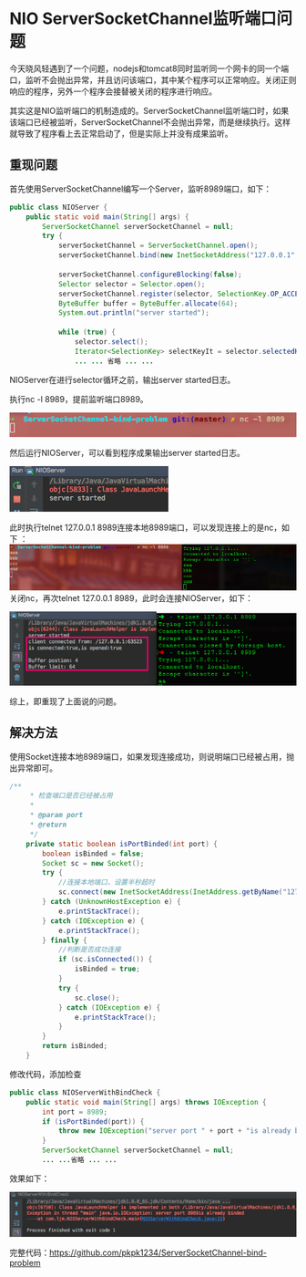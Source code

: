 # NIO ServerSocketChannel监听端口问题

今天晓风轻遇到了一个问题，nodejs和tomcat8同时监听同一个网卡的同一个端口，监听不会抛出异常，并且访问该端口，其中某个程序可以正常响应。关闭正则响应的程序，另外一个程序会接替被关闭的程序进行响应。

其实这是NIO监听端口的机制造成的。ServerSocketChannel监听端口时，如果该端口已经被监听，ServerSocketChannel不会抛出异常，而是继续执行。这样就导致了程序看上去正常启动了，但是实际上并没有成果监听。

## 重现问题

首先使用ServerSocketChannel编写一个Server，监听8989端口，如下：

```java
public class NIOServer {
    public static void main(String[] args) {
        ServerSocketChannel serverSocketChannel = null;
        try {
            serverSocketChannel = ServerSocketChannel.open();
            serverSocketChannel.bind(new InetSocketAddress("127.0.0.1", 8989));

            serverSocketChannel.configureBlocking(false);
            Selector selector = Selector.open();
            serverSocketChannel.register(selector, SelectionKey.OP_ACCEPT);
            ByteBuffer buffer = ByteBuffer.allocate(64);
            System.out.println("server started");

            while (true) {
                selector.select();
                Iterator<SelectionKey> selectKeyIt = selector.selectedKeys().iterator();
                ... ... 省略 ... ...
```

NIOServer在进行selector循环之前，输出server started日志。

执行nc -l 8989，提前监听端口8989。

![](/assets/nc)

然后运行NIOServer，可以看到程序成果输出server started日志。

![](/assets/serverstarted)

此时执行telnet 127.0.0.1 8989连接本地8989端口，可以发现连接上的是nc，如下 ：![](/assets/telnet-nc)关闭nc，再次telnet 127.0.0.1 8989，此时会连接NIOServer，如下：

![](/assets/telnet-nioserver)

综上，即重现了上面说的问题。

## 解决方法

使用Socket连接本地8989端口，如果发现连接成功，则说明端口已经被占用，抛出异常即可。

```java
/**
     * 检查端口是否已经被占用
     *
     * @param port
     * @return
     */
    private static boolean isPortBinded(int port) {
        boolean isBinded = false;
        Socket sc = new Socket();
        try {
            //连接本地端口，设置半秒超时
            sc.connect(new InetSocketAddress(InetAddress.getByName("127.0.0.1"), port), 500);
        } catch (UnknownHostException e) {
            e.printStackTrace();
        } catch (IOException e) {
            e.printStackTrace();
        } finally {
            //判断是否成功连接
            if (sc.isConnected()) {
                isBinded = true;
            }
            try {
                sc.close();
            } catch (IOException e) {
                e.printStackTrace();
            }
        }
        return isBinded;
    }
```

修改代码，添加检查

```java
public class NIOServerWithBindCheck {
    public static void main(String[] args) throws IOException {
        int port = 8989;
        if (isPortBinded(port)) {
            throw new IOException("server port " + port + "is already binded");
        }
        ServerSocketChannel serverSocketChannel = null;
        ... ...省略 ... ...
```

效果如下：

![](/assets/nioserver-with-bind-check)

完整代码：https://github.com/pkpk1234/ServerSocketChannel-bind-problem

